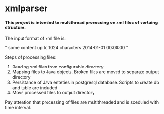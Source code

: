 # xmlparser

#### This project is intended to multithread processing on xml files of certaing structure.

The input format of xml file is:

"<Entry>
<content>some content up to 1024 characters</content>
<creationDate>2014-01-01 00:00:00</creationDate>
</Entry>"

Steps of processing files:

1. Reading xml files from configurable directory
2. Mapping files to Java objects. Broken files are moved to separate output directory
3. Persistance of Java enteties in postgresql database. Scripts to create db and table are included
4. Move processed files to output directory

Pay attention that processing of files are multithreaded and is sceduled with time interval.
